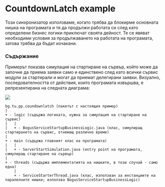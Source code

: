 # CountdownLatch example
Този синхронизатор използваме, когато трябва да блокирме основната нишка на програмата
и тя да продължи работата си след като определени бизнес логики приключат своята дейност. 
Те се явяват необходими условия за продължаването на работата на програмата,
 затова трябва да бъдат изчакани.

### Съдържание
Примерът показва симулация на стартиране на сървър, който може да започне да приема
заявки само и единствено след като всички сървис модули за
стартирали и могат да приемат делегирани заявки. Визуално,
последователността от действия, които програмата извършва,
е репрезентирана на следната диаграма:

<img src="http://e-mo.org/university/countdownlatch.png"/>

```aidl
bg.tu.pp.coundownlatch (пакетът с настоящия пример)
|
+ - logic (съдържа логиката, нужна за симулация на стартиране на сървис)
|   |
|   + - BogusServiceStartupBusinessLogic.java (клас, симулиращ стартирането на сървис, отнемащ различно време)
|
+ - main (съдържа главният клас на програмата)
|   |
|   + - ServerStartSimulation.java (entry point на програмата, симулиращ стартиране на сървър)
|
+ - threads (съдържа имплементатията на нишките, в този случай - само една)
    |
    + - ServiceStarterThread.java (клас, използван за инстанциите на паралелните нишки; използва BogusServiceStartupBusinessLogic)
```